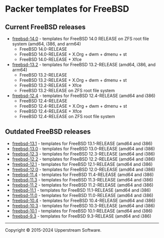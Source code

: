 # Packer templates for FreeBSD

## Current FreeBSD releases

* [freebsd-14.0](freebsd-14.0/README.md) - templates for FreeBSD 14.0 RELEASE on ZFS root file system (amd64, i386, and arm64)
  * FreeBSD 14.0-RELEASE
  * FreeBSD 14.0-RELEASE + X.Org + dwm + dmenu + st
  * FreeBSD 14.0-RELEASE + Xfce
* [freebsd-13.2](freebsd-13.2/README.md) - templates for FreeBSD 13.2-RELEASE (amd64, i386, and arm64)
  * FreeBSD 13.2-RELEASE
  * FreeBSD 13.2-RELEASE + X.Org + dwm + dmenu + st
  * FreeBSD 13.2-RELEASE + Xfce
  * FreeBSD 13.2-RELEASE on ZFS root file system
* [freebsd-12.4](freebsd-12.4/README.md) - templates for FreeBSD 12.4-RELEASE (amd64 and i386)
  * FreeBSD 12.4-RELEASE
  * FreeBSD 12.4-RELEASE + X.Org + dwm + dmenu + st
  * FreeBSD 12.4-RELEASE + Xfce
  * FreeBSD 12.4-RELEASE on ZFS root file system

## Outdated FreeBSD releases

* [freebsd-13.1](freebsd-13.1/README.md) - templates for FreeBSD 13.1-RELEASE (amd64 and i386)
* [freebsd-13.0](freebsd-13.0/README.md) - templates for FreeBSD 13.0-RELEASE (amd64 and i386)
* [freebsd-12.3](freebsd-12.3/README.md) - templates for FreeBSD 12.3-RELEASE (amd64 and i386)
* [freebsd-12.2](freebsd-12.2/README.md) - templates for FreeBSD 12.2-RELEASE (amd64 and i386)
* [freebsd-12.1](freebsd-12.1/README.md) - templates for FreeBSD 12.1-RELEASE (amd64 and i386)
* [freebsd-12.0](freebsd-12.0/README.md) - templates for FreeBSD 12.0-RELEASE (amd64 and i386)
* [freebsd-11.4](freebsd-11.4/README.md) - templates for FreeBSD 11.4-RELEASE (amd64 and i386)
* [freebsd-11.3](freebsd-11.3/README.md) - templates for FreeBSD 11.3-RELEASE (amd64 and i386)
* [freebsd-11.2](freebsd-11.2/README.md) - templates for FreeBSD 11.2-RELEASE (amd64 and i386)
* [freebsd-11.1](freebsd-11.1/README.md) - templates for FreeBSD 11.1-RELEASE (amd64 and i386)
* [freebsd-11.0](freebsd-11.0/README.md) - templates for FreeBSD 11.0-RELEASE (amd64 and i386)
* [freebsd-10.4](freebsd-10.4/README.md) - templates for FreeBSD 10.4-RELEASE (amd64 and i386)
* [freebsd-10.3](freebsd-10.3/README.md) - templates for FreeBSD 10.3-RELEASE (amd64 and i386)
* [freebsd-10.1](freebsd-10.1/README.md) - templates for FreeBSD 10.1-RELEASE (amd64 and i386)
* [freebsd-9.3](freebsd-9.3/README.md) - templates for FreeBSD 9.3-RELEASE (amd64 and i386)

- - -

Copyright &copy; 2015-2024 Upperstream Software.
